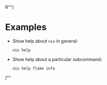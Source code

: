 R""(

# Examples

* Show help about `nix` in general:

  ```console
  nix help
  ```

* Show help about a particular subcommand:

  ```console
  nix help flake info
  ```

)""
